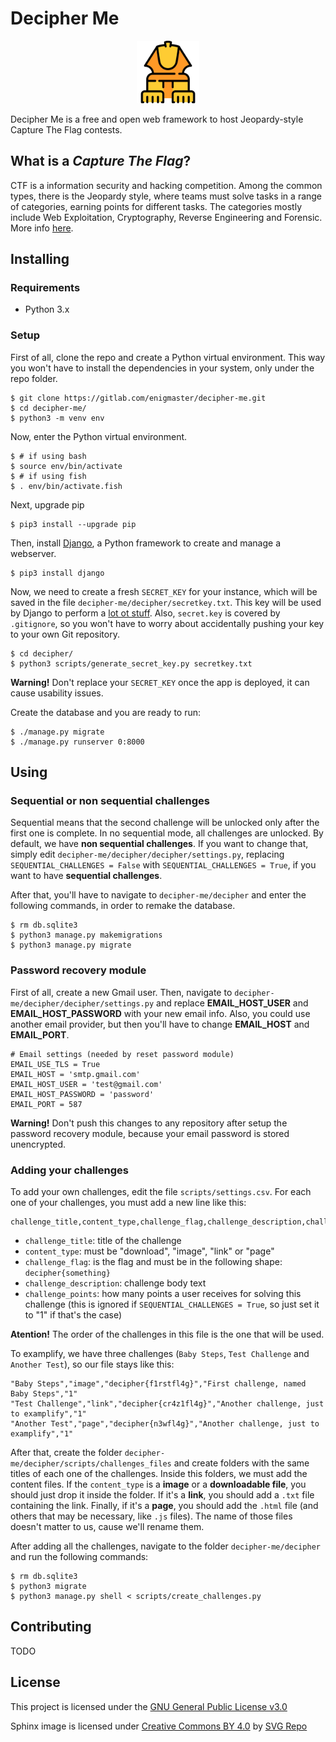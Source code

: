 # Decipher Me

<p align="center">
        <img src=img/sphinx_logo.png height=100px>
</p>

Decipher Me is a free and open web framework to host Jeopardy-style Capture The
Flag contests.

## What is a _Capture The Flag_?

CTF is a information security and hacking competition. Among the common types,
there is the Jeopardy style, where teams must solve tasks in a
range of categories, earning points for different tasks. The categories
mostly include Web Exploitation, Cryptography, Reverse Engineering and
Forensic. More info [here](https://ctftime.org/ctf-wtf/).

## Installing

### Requirements

- Python 3.x

### Setup

First of all, clone the repo and create a Python virtual environment. This way
you won't have to install the dependencies in your system, only under the repo
folder.

```shell
$ git clone https://gitlab.com/enigmaster/decipher-me.git
$ cd decipher-me/
$ python3 -m venv env
```

Now, enter the Python virtual environment.

```shell
$ # if using bash
$ source env/bin/activate
$ # if using fish
$ . env/bin/activate.fish
```

Next, upgrade pip

```shell
$ pip3 install --upgrade pip
```

Then, install [Django](https://www.djangoproject.com/), a Python framework to
create and manage a webserver.

```shell
$ pip3 install django
```

Now, we need to create a fresh `SECRET_KEY` for your instance, which will be
saved in the file `decipher-me/decipher/secretkey.txt`. This key will be used by
Django to perform a [lot ot stuff](https://docs.djangoproject.com/en/2.1/ref/settings/#std:setting-SECRET_KEY).
Also, `secret.key` is covered by `.gitignore`, so you won't have to worry about
accidentally pushing your key to your own Git repository.

```shell
$ cd decipher/
$ python3 scripts/generate_secret_key.py secretkey.txt
```

**Warning!** Don't replace your `SECRET_KEY` once the app is deployed, it can
cause usability issues.

Create the database and you are ready to run:

```shell
$ ./manage.py migrate
$ ./manage.py runserver 0:8000
```

## Using

### Sequential or non sequential challenges

Sequential means that the second challenge will be unlocked only after the first
one is complete. In no sequential mode, all challenges are unlocked.  By default,
we have <b>non sequential challenges</b>. If you want to change that, simply
edit `decipher-me/decipher/decipher/settings.py`, replacing
`SEQUENTIAL_CHALLENGES = False` with `SEQUENTIAL_CHALLENGES = True`, if you want
to have <b>sequential challenges</b>.

After that, you'll have to navigate to `decipher-me/decipher` and enter the
following commands, in order to remake the database.

```
$ rm db.sqlite3
$ python3 manage.py makemigrations
$ python3 manage.py migrate
```

### Password recovery module

First of all, create a new Gmail user. Then, navigate to
`decipher-me/decipher/decipher/settings.py` and replace <b>EMAIL_HOST_USER</b>
and <b>EMAIL_HOST_PASSWORD</b> with your new email info. Also, you could use
another email provider, but then you'll have to change <b>EMAIL_HOST</b> and
<b>EMAIL_PORT</b>.

```
# Email settings (needed by reset password module)
EMAIL_USE_TLS = True
EMAIL_HOST = 'smtp.gmail.com'
EMAIL_HOST_USER = 'test@gmail.com'
EMAIL_HOST_PASSWORD = 'password'
EMAIL_PORT = 587
```

**Warning!** Don't push this changes to any repository after setup the password
recovery module, because your email password is stored unencrypted.

### Adding your challenges

To add your own challenges, edit the file `scripts/settings.csv`. For each one
of your challenges, you must add a new line like this:

```
challenge_title,content_type,challenge_flag,challenge_description,challenge_points
```

* `challenge_title`: title of the challenge
* `content_type`: must be "download", "image", "link" or "page"
* `challenge_flag`: is the flag and must be in the following shape: `decipher{something}`
* `challenge_description`: challenge body text
* `challenge_points`: how many points a user receives for solving this challenge
(this is ignored if `SEQUENTIAL_CHALLENGES = True`, so just set it to "1" if
that's the case)

**Atention!** The order of the challenges in this file is the one that will be
used.

To examplify, we have three challenges (`Baby Steps`, `Test Challenge` and
`Another Test`), so our file stays like this:

```
"Baby Steps","image","decipher{f1rstfl4g}","First challenge, named Baby Steps","1"
"Test Challenge","link","decipher{cr4z1fl4g}","Another challenge, just to examplify","1"
"Another Test","page","decipher{n3wfl4g}","Another challenge, just to examplify","1"
```

After that, create the folder `decipher-me/decipher/scripts/challenges_files`
and create folders with the same titles of each one of the challenges. Inside
this folders, we must add the content files. If the `content_type` is a
<b>image</b> or a <b>downloadable file</b>, you should just drop it inside the
folder. If it's a <b>link</b>, you should add a `.txt` file containing the
link. Finally, if it's a <b>page</b>, you should add the `.html` file (and
others that may be necessary, like `.js` files). The name of those files doesn't
matter to us, cause we'll rename them.


After adding all the challenges, navigate to the folder
`decipher-me/decipher` and run the following commands:

```
$ rm db.sqlite3
$ python3 migrate
$ python3 manage.py shell < scripts/create_challenges.py
```


## Contributing

TODO

## License

This project is licensed under the
[GNU General Public License v3.0](https://gitlab.com/enigmaster/decipher-me/blob/master/LICENSE)

Sphinx image is licensed under
[Creative Commons BY 4.0](https://creativecommons.org/licenses/by/4.0/) by
[SVG Repo](https://www.svgrepo.com)

